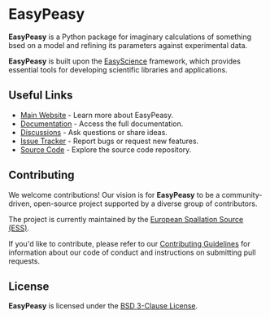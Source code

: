 # **EasyPeasy**

**EasyPeasy** is a Python package for imaginary calculations of something bsed on a model and refining its parameters against experimental data.

**EasyPeasy** is built upon the [EasyScience] framework, which provides
essential tools for developing scientific libraries and applications.

## Useful Links

- [Main Website] - Learn more about EasyPeasy.
- [Documentation] - Access the full documentation.
- [Discussions] - Ask questions or share ideas.
- [Issue Tracker] - Report bugs or request new features.
- [Source Code] - Explore the source code repository.

## Contributing

We welcome contributions! Our vision is for **EasyPeasy** to be a
community-driven, open-source project supported by a diverse group of
contributors.

The project is currently maintained by the [European Spallation Source (ESS)].

If you'd like to contribute, please refer to our [Contributing Guidelines] for
information about our code of conduct and instructions on submitting pull
requests.

## License

**EasyPeasy** is licensed under the [BSD 3-Clause License].

<!-- prettier-ignore-start -->
[BSD 3-Clause License]: https://github.com/easyscience/peasy-lib/blob/master/LICENSE
[Contributing Guidelines]: https://github.com/easyscience/peasy-lib/blob/master/CONTRIBUTING.md
[EasyScience]: https://easyscience.software
[European Spallation Source (ESS)]: https://ess.eu
[Main Website]: https://easypeasy.org
[Documentation]: https://easyscience.github.io/peasy-lib
[Discussions]: https://github.com/easyscience/peasy-lib/discussions
[Issue Tracker]: https://github.com/easyscience/peasy-lib/issues
[Source Code]: https://github.com/easyscience/peasy-lib
<!-- prettier-ignore-end -->
